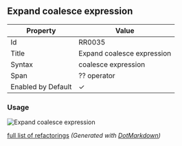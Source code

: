 ## Expand coalesce expression

| Property           | Value                      |
| ------------------ | -------------------------- |
| Id                 | RR0035                     |
| Title              | Expand coalesce expression |
| Syntax             | coalesce expression        |
| Span               | ?? operator                |
| Enabled by Default | &#x2713;                   |

### Usage

![Expand coalesce expression](../../images/refactorings/ExpandCoalesceExpression.png)

[full list of refactorings](Refactorings.md)
*\(Generated with [DotMarkdown](http://github.com/JosefPihrt/DotMarkdown)\)*